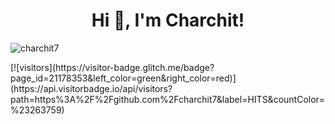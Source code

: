 <h1 align="center">Hi 👋, I'm Charchit!</h1>

<p align="left"> <img src="https://komarev.com/ghpvc/?username=charchit7&label=Profile%20views&color=0e75b6&style=flat" alt="charchit7" /> </p>
[![visitors](https://visitor-badge.glitch.me/badge?page_id=21178353&left_color=green&right_color=red)](https://api.visitorbadge.io/api/visitors?path=https%3A%2F%2Fgithub.com%2Fcharchit7&label=HITS&countColor=%23263759)


